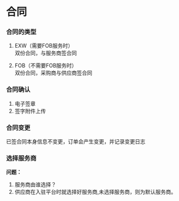 # 合同

### 合同的类型

1. EXW（需要FOB服务时）  
   双份合同，与服务商签合同

2. FOB（不需要FOB服务时）  
   双份合同，采购商与供应商签合同

### 合同确认

1. 电子签章
2. 签字附件上传

### 合同变更

已签合同本身信息不变更，订单会产生变更，并记录变更日志

### 选择服务商

**问题：**

1. 服务商由谁选择？
2. 供应商在入驻平台时就选择好服务商,未选择服务商，则为默认服务商。



